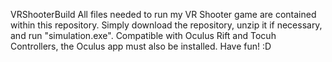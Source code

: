 VRShooterBuild
All files needed to run my VR Shooter game are contained within this repository.
Simply download the repository, unzip it if necessary, and run "simulation.exe".
Compatible with Oculus Rift and Tocuh Controllers, the Oculus app must also be installed.
Have fun! :D
